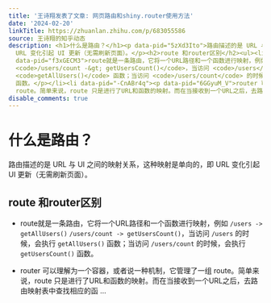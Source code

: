 ```yaml
---
title: '王诗翔发表了文章: 网页路由和shiny.router使用方法'
date: '2024-02-20'
linkTitle: https://zhuanlan.zhihu.com/p/683055586
source: 王诗翔的知乎动态
description: <h1>什么是路由？</h1><p data-pid="5zXd3Ito">路由描述的是 URL 与 UI 之间的映射关系，这种映射是单向的，即
  URL 变化引起 UI 更新（无需刷新页面）。</p><h2>route 和router区别</h2><ul><li data-pid="7UALc9TN"><p
  data-pid="f3xGECM3">route就是一条路由，它将一个URL路径和一个函数进行映射，例如 <code>/users -&gt; getAllUsers()</code>
  <code>/users/count -&gt; getUsersCount()</code>，当访问 <code>/users</code> 的时候，会执行
  <code>getAllUsers()</code> 函数；当访问 <code>/users/count</code> 的时候，会执行 <code>getUsersCount()</code>
  函数。</p></li><li data-pid="-CnABr4q"><p data-pid="6GGyuM_V">router 可以理解为一个容器，或者说一种机制，它管理了一组
  route。简单来说，route 只是进行了URL和函数的映射。而在当接收到一个URL之后，去路由映射表中查找相应的函 ...
disable_comments: true
---
```

<h1>什么是路由？</h1><p data-pid="5zXd3Ito">路由描述的是 URL 与 UI 之间的映射关系，这种映射是单向的，即 URL 变化引起 UI 更新（无需刷新页面）。</p><h2>route 和router区别</h2><ul><li data-pid="7UALc9TN"><p data-pid="f3xGECM3">route就是一条路由，它将一个URL路径和一个函数进行映射，例如 <code>/users -&gt; getAllUsers()</code> <code>/users/count -&gt; getUsersCount()</code>，当访问 <code>/users</code> 的时候，会执行 <code>getAllUsers()</code> 函数；当访问 <code>/users/count</code> 的时候，会执行 <code>getUsersCount()</code> 函数。</p></li><li data-pid="-CnABr4q"><p data-pid="6GGyuM_V">router 可以理解为一个容器，或者说一种机制，它管理了一组 route。简单来说，route 只是进行了URL和函数的映射。而在当接收到一个URL之后，去路由映射表中查找相应的函 ...
